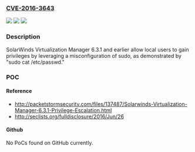 ### [CVE-2016-3643](https://cve.mitre.org/cgi-bin/cvename.cgi?name=CVE-2016-3643)
![](https://img.shields.io/static/v1?label=Product&message=n%2Fa&color=blue)
![](https://img.shields.io/static/v1?label=Version&message=n%2Fa&color=blue)
![](https://img.shields.io/static/v1?label=Vulnerability&message=n%2Fa&color=brighgreen)

### Description

SolarWinds Virtualization Manager 6.3.1 and earlier allow local users to gain privileges by leveraging a misconfiguration of sudo, as demonstrated by "sudo cat /etc/passwd."

### POC

#### Reference
- http://packetstormsecurity.com/files/137487/Solarwinds-Virtualization-Manager-6.3.1-Privilege-Escalation.html
- http://seclists.org/fulldisclosure/2016/Jun/26

#### Github
No PoCs found on GitHub currently.

